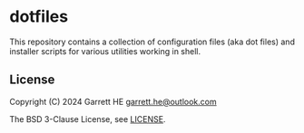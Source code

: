 # dotfiles

This repository contains a collection of configuration files (aka dot files) and
installer scripts for various utilities working in shell.

## License

Copyright (C) 2024 Garrett HE <garrett.he@outlook.com>

The BSD 3-Clause License, see [LICENSE](./LICENSE).
